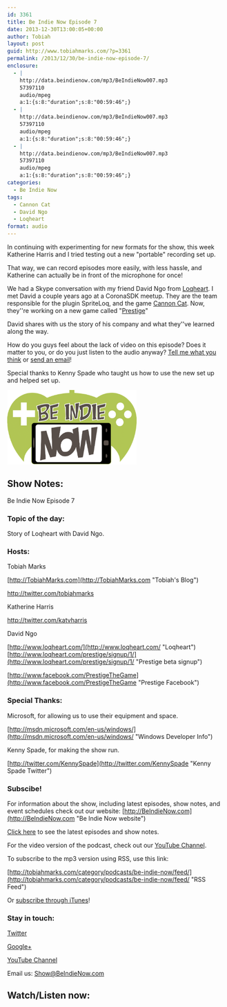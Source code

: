 ```yaml
---
id: 3361
title: Be Indie Now Episode 7
date: 2013-12-30T13:00:05+00:00
author: Tobiah
layout: post
guid: http://www.tobiahmarks.com/?p=3361
permalink: /2013/12/30/be-indie-now-episode-7/
enclosure:
  - |
    http://data.beindienow.com/mp3/BeIndieNow007.mp3
    57397110
    audio/mpeg
    a:1:{s:8:"duration";s:8:"00:59:46";}
  - |
    http://data.beindienow.com/mp3/BeIndieNow007.mp3
    57397110
    audio/mpeg
    a:1:{s:8:"duration";s:8:"00:59:46";}
  - |
    http://data.beindienow.com/mp3/BeIndieNow007.mp3
    57397110
    audio/mpeg
    a:1:{s:8:"duration";s:8:"00:59:46";}
categories:
  - Be Indie Now
tags:
  - Cannon Cat
  - David Ngo
  - Loqheart
format: audio
---
```

In continuing with experimenting for new formats for the show, this week Katherine Harris and I tried testing out a new "portable" recording set up.

That way, we can record episodes more easily, with less hassle, and Katherine can actually be in front of the microphone for once!

We had a Skype conversation with my friend David Ngo from [Loqheart](http://www.loqheart.com/ "Loqheart"). I met David a couple years ago at a CoronaSDK meetup. They are the team responsible for the plugin SpriteLoq, and the game [Cannon Cat](http://www.cannoncat.com/ "Cannon Cat"). Now, they''re working on a new game called "[Prestige](http://www.facebook.com/PrestigeTheGame "Prestige Facebook")"

David shares with us the story of his company and what they''ve learned along the way.

How do you guys feel about the lack of video on this episode? Does it matter to you, or do you just listen to the audio anyway? [Tell me what you think](http://tobiahmarks.com/contact/ "Contact") or [send an email](mailto:Show@BeIndieNow.com)!

Special thanks to Kenny Spade who taught us how to use the new set up and helped set up.

[<img alt="Be Indie Now Episode 7" src="/assets/2013/10/BeIndyNowLogo-512h.png?resize=300%2C172" width="300" height="172" data-recalc-dims="1" />](http://beindienow.blob.core.windows.net/mp3/BeIndieNow007.mp3)

## Show Notes:

Be Indie Now Episode 7

### Topic of the day:

Story of Loqheart with David Ngo.

### Hosts:

Tobiah Marks
  
[http://TobiahMarks.com](http://TobiahMarks.com "Tobiah's Blog")
  
<a title="Tobiah Twitter" href="http://twitter.com/tobiahmarks" target="_blank">http://twitter.com/tobiahmarks</a>

Katherine Harris
  
<a title="Kat Twitter" href="http://twitter.com/katvharris" target="_blank">http://twitter.com/katvharris</a>

David Ngo
  
[http://www.loqheart.com/](http://www.loqheart.com/ "Loqheart")[http://www.loqheart.com/prestige/signup/1/](http://www.loqheart.com/prestige/signup/1/ "Prestige beta signup")
  
[http://www.facebook.com/PrestigeTheGame](http://www.facebook.com/PrestigeTheGame "Prestige Facebook")

### Special Thanks:

Microsoft, for allowing us to use their equipment and space.
  
[http://msdn.microsoft.com/en-us/windows/](http://msdn.microsoft.com/en-us/windows/ "Windows Developer Info")
  
Kenny Spade, for making the show run.
  
[http://twitter.com/KennySpade](http://twitter.com/KennySpade "Kenny Spade Twitter")

### Subscibe!

For information about the show, including latest episodes, show notes, and event schedules check out our website: [http://BeIndieNow.com](http://BeIndieNow.com "Be Indie Now website")

[Click here](http://tobiahmarks.com/category/podcasts/be-indie-now/ "Be Indie Now episodes and show notes") to see the latest episodes and show notes.

For the video version of the podcast, check out our <a title="YouTube" href="http://www.youtube.com/channel/UCW6QQfnk1In7woq619zgD0g" target="_blank">YouTube Channel</a>.

To subscribe to the mp3 version using RSS, use this link:
  
[http://tobiahmarks.com/category/podcasts/be-indie-now/feed/](http://tobiahmarks.com/category/podcasts/be-indie-now/feed/ "RSS Feed")
  
Or <a title="iTunes" href="https://itunes.apple.com/us/podcast/be-indie-now/id734501818 " target="_blank">subscribe through iTunes</a>!

### Stay in touch:

<a title="Twitter" href="http://twitter.com/BeIndieNow" target="_blank">Twitter</a>
  
<a href="https://plus.google.com/105885018850238693949" target="_blank" rel="publisher">Google+</a>
  
<a title="YouTube" href="http://www.youtube.com/channel/UCW6QQfnk1In7woq619zgD0g" target="_blank">YouTube Channel</a>
  
Email us: <Show@BeIndieNow.com>

## Watch/Listen now: